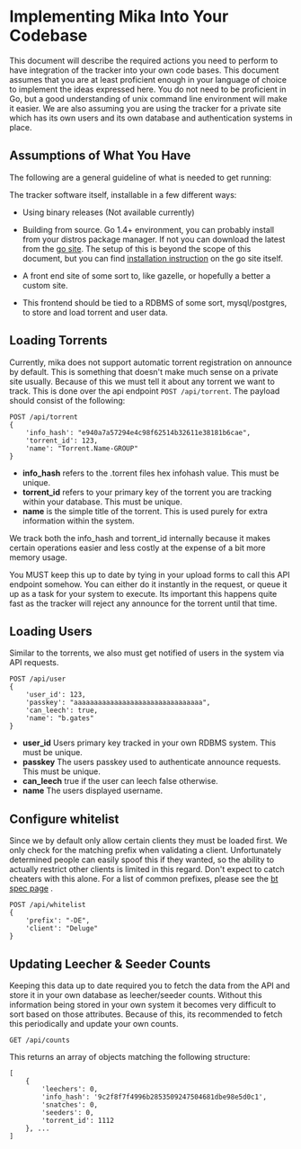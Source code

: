 # Implementing Mika Into Your Codebase

This document will describe the required actions you need to perform to have integration of the 
tracker into your own code bases. This document assumes that you are at least proficient enough
in your language of choice to implement the ideas expressed here. You do not need to be 
proficient in Go, but a good understanding of unix command line environment will make it easier.
We are also assuming you are using the tracker for a private site which has its own users and
its own database and authentication systems in place.


## Assumptions of What You Have

The following are a general guideline of what is needed to get running:

The tracker software itself, installable in a few different ways:
- Using binary releases (Not available currently)
- Building from source. Go 1.4+ environment, you can probably install from your distros package manager. If not you
can download the latest from the [go site](https://golang.org/dl/). The setup of this is beyond the scope of 
this document, but you can find [installation instruction](https://golang.org/doc/install) on the go site itself.

- A front end site of some sort to, like gazelle, or hopefully a better a custom site.
- This frontend should be tied to a RDBMS of some sort, mysql/postgres, to store and load torrent and user data.


## Loading Torrents 

Currently, mika does not support automatic torrent registration on announce by default. This is something that doesn't 
make much sense on a private site usually. Because of this we must tell it about any torrent
we want to track. This is done over the api endpoint `POST /api/torrent`. The payload should consist of the 
following:

    POST /api/torrent
    {
        'info_hash': "e940a7a57294e4c98f62514b32611e38181b6cae",
        'torrent_id': 123,
        'name': "Torrent.Name-GROUP"
    }
     
- **info_hash** refers to the .torrent files hex infohash value. This must be unique.
- **torrent_id** refers to your primary key of the torrent you are tracking within your database. This must be unique.
- **name** is the simple title of the torrent. This is used purely for extra information within the system.

We track both the info_hash and torrent_id internally because it makes certain operations easier and less costly at
the expense of a bit more memory usage.

You MUST keep this up to date by tying in your upload forms to call this API endpoint somehow. You can either do it
instantly in the request, or queue it up as a task for your system to execute. Its important this
happens quite fast as the tracker will reject any announce for the torrent until that time.

## Loading Users

Similar to the torrents, we also must get notified of users in the system via API requests.

    POST /api/user
    {
        'user_id': 123,
        'passkey': "aaaaaaaaaaaaaaaaaaaaaaaaaaaaaaaa",
        'can_leech': true,
        'name': "b.gates"
    }
    
- **user_id** Users primary key tracked in your own RDBMS system. This must be unique.
- **passkey** The users passkey used to authenticate announce requests. This must be unique.
- **can_leech** true if the user can leech false otherwise.
- **name** The users displayed username.


## Configure whitelist

Since we by default only allow certain clients they must be loaded first. We only check for the
matching prefix when validating a client. Unfortunately determined people can easily spoof this if 
they wanted, so the ability to actually restrict other clients is limited in this regard. Don't expect
to catch cheaters with this alone. For a list of common prefixes, please see the [bt spec page](https://wiki.theory.org/BitTorrentSpecification)
.

    POST /api/whitelist
    {
        'prefix': "-DE",
        'client': "Deluge"
    }
    
## Updating Leecher & Seeder Counts

Keeping this data up to date required you to fetch the data from the API and store it in
your own database as leecher/seeder counts. Without this information being stored in your
own system it becomes very difficult to sort based on those attributes. Because of
this, its recommended to fetch this periodically and update your own counts.

    GET /api/counts
    
This returns an array of objects matching the following structure:

    [
        {
            'leechers': 0,
            'info_hash': '9c2f8f7f4996b2853509247504681dbe98e5d0c1',
            'snatches': 0,
            'seeders': 0,
            'torrent_id': 1112
        }, ...
    ]
    
